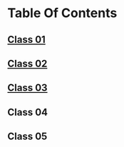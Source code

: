 # Table Of Contents


## [Class 01](https://github.com/jessicaporter98/Reading-notes/blob/1874aed36a95184b194e1cb559b9f538a6978353/Class01.md)



## [Class 02](https://github.com/jessicaporter98/Reading-notes/blob/a4764556cd078b2c6aab2dd3e096a00821ada3bb/Class%2002)

## [Class 03](https://github.com/jessicaporter98/Reading-notes/blob/9621d170e7e739f07302a02002c5253c51d972d1/Class%2003)

## Class 04 

## Class 05


 
